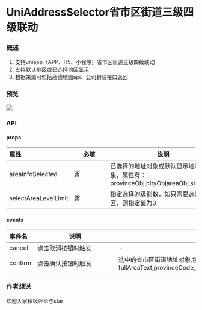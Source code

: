 # UniAddressSelector省市区街道三级四级联动

### 概述

1. 支持uniapp（APP、H5、小程序）省市区街道三级四级联动
2. 支持默认地区或已选择地区显示
3. 数据来源可包括高德地图api、公司封装接口返回

### 预览

![](https://raw.githubusercontent.com/LukeLiou/picLuke/master/images/UniAddressSelector_watermark.gif)

### API

#### props

| 属性             | <span style="display:inline-block;width:80px">必填</span> | 说明                                                         | 类型   | <span style="display:inline-block;width:80px">默认值</span> |
| :------- | ------------- | ------------------------------------------------------------ | ------ | ------ |
| areaInfoSelected | 否 | 已选择的地址对象或默认显示地址对象，属性有：provinceObj,cityObjareaObj,streetObj | Object | {} |
| selectAreaLevelLimit | 否 | 指定选择的级别数，如只需要选择省市区，则指定值为3 | Number | 4 |

#### events

| 事件名  |  <span style="display:inline-block;width:200px">说明</span>| 返回值                                                      |
| :------- |--------------------------------------------------------------------------------------------------------------| ------------------------------------------------------------ |
| cancel  | 点击取消按钮时触发 | -                                                            |
| confirm | 点击确认按钮时触发                                   | 选中的省市区街道地址对象,包含如下属性：fullAreaText,provinceCode,,cityCode,areaCode,streetCode,provinceObj,cityObj,areaObj,streetObj |

### 作者想说

欢迎大家积极评论与star
